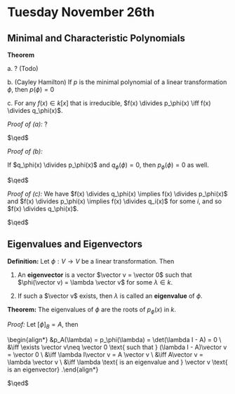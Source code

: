# Tuesday November 26th

## Minimal and Characteristic Polynomials

**Theorem**

a. ? (Todo)

b. (Cayley Hamilton) If $p$ is the minimal polynomial of a linear transformation $\phi$, then $p(\phi) = 0$

c. For any $f(x) \in k[x]$ that is irreducible, $f(x) \divides p_\phi(x) \iff f(x) \divides q_\phi(x)$.

*Proof of (a):*
?

$\qed$

*Proof of (b):*

If $q_\phi(x) \divides p_\phi(x)$ and $q_\phi(\phi) = 0$, then $p_\phi(\phi) = 0$ as well.

$\qed$

*Proof of (c):*
We have $f(x) \divides q_\phi(x) \implies f(x) \divides p_\phi(x)$ and $f(x) \divides p_\phi(x) \implies f(x) \divides q_i(x)$ for some $i$, and so $f(x) \divides q_\phi(x)$.

$\qed$

## Eigenvalues and Eigenvectors

**Definition:**
Let $\phi: V\to V$ be a linear transformation. Then

1. An **eigenvector** is a vector $\vector v = \vector 0$ such that $\phi(\vector v) = \lambda \vector v$ for some $\lambda \in k$.

2. If such a $\vector v$ exists, then $\lambda$ is called an **eigenvalue** of $\phi$.

**Theorem:**
The eigenvalues of $\phi$ are the roots of $p_\phi(x)$ in $k$.

*Proof:*
Let $[\phi]_B = A$, then

\begin{align*}
&p_A(\lambda) = p_\phi(\lambda) = \det(\lambda I - A) = 0 \\
&\iff \exists \vector v\neq \vector 0 \text{ such that } (\lambda I - A)\vector v = \vector 0 \\
&\iff \lambda I\vector v = A \vector v \\
&\iff A\vector v = \lambda \vector v \\
&\iff \lambda \text{ is an eigenvalue and } \vector v \text{ is an eigenvector}
.\end{align*}

$\qed$